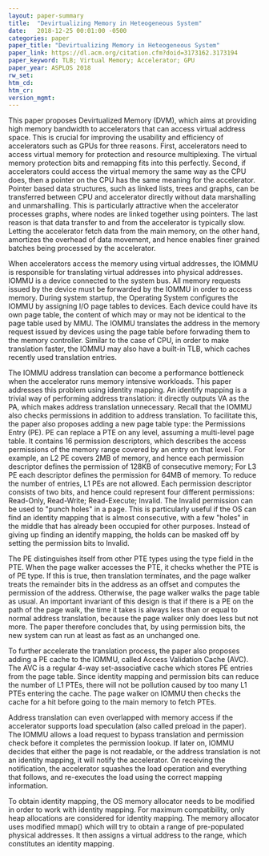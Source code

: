 ```yaml
---
layout: paper-summary
title:  "Devirtualizing Memory in Heteogeneous System"
date:   2018-12-25 00:01:00 -0500
categories: paper
paper_title: "Devirtualizing Memory in Heteogeneous System"
paper_link: https://dl.acm.org/citation.cfm?doid=3173162.3173194
paper_keyword: TLB; Virtual Memory; Accelerator; GPU
paper_year: ASPLOS 2018
rw_set: 
htm_cd: 
htm_cr: 
version_mgmt: 
---
```


This paper proposes Devirtualized Memory (DVM), which aims at providing high memory bandwidth to accelerators that
can access virtual address space. This is crucial for improving the usability and efficiency of accelerators 
such as GPUs for three reasons. First, accelerators need to access virtual memory for protection and resource 
multiplexing. The virtual memory protection bits and remapping fits into this perfectly. Second, if accelerators could 
access the virtual memory the same way as the CPU does, then a pointer on the CPU has the same meaning for the accelerator. 
Pointer based data structures, such as linked lists, trees and graphs, can be transferred between CPU and accelerator 
directly without data marshalling and unmarshalling. This is particularly attractive when the accelerator processes 
graphs, where nodes are linked together using pointers. The last reason is that data transfer to and from the accelerator
is typically slow. Letting the accelerator fetch data from the main memory, on the other hand, amortizes the overhead
of data movement, and hence enables finer grained batches being processed by the accelerator. 

When accelerators access the memory using virtual addresses, the IOMMU is responsible for translating virtual addresses
into physical addresses. IOMMU is a device connected to the system bus. All memory requests issued by the device must
be forwarded by the IOMMU in order to access memory. During system startup, the Operating System configures the IOMMU
by assigning I/O page tables to devices. Each device could have its own page table, the content of which may or may not be 
identical to the page table used by MMU. The IOMMU translates the address in the memory request issued by devices 
using the page table before forwading them to the memory controller. Similar to the case of CPU, in order to make 
translation faster, the IOMMU may also have a built-in TLB, which caches recently used translation entries. 

The IOMMU address translation can become a performance bottleneck when the accelerator runs memory intensive workloads. 
This paper addresses this problem using identity mapping. An identify mapping is a trivial way of performing address
translation: it directly outputs VA as the PA, which makes address translation unnecessary. Recall that the IOMMU also
checks permissions in addition to address translation. To facilitate this, the paper also proposes adding a new page 
table type: the Permissions Entry (PE). PE can replace a PTE on any level, assuming a multi-level page table. It contains
16 permission descriptors, which describes the access permissions of the memory range covered by an entry on that level. For
example, an L2 PE covers 2MB of memory, and hence each permission descriptor defines the permission of 128KB of consecutive 
memory; For L3 PE each descriptor defines the permission for 64MB of memory. To reduce the number of entries, L1 PEs
are not allowed. Each permission descriptor consists of two bits, and hence could represent four different permissions:
Read-Only, Read-Write; Read-Execute; Invalid. The Invalid permission can be used to "punch holes" in a page. This is particularly
useful if the OS can find an identity mapping that is almost consecutive, with a few "holes" in the middle that has already 
been occupied for other purposes. Instead of giving up finding an identify mapping, the holds can be masked off by setting 
the permission bits to Invalid. 

The PE distinguishes itself from other PTE types using the type field in the PTE. When the page walker accesses the PTE, 
it checks whether the PTE is of PE type. If this is true, then translation terminates, and the page walker treats the 
remainder bits in the address as an offset and computes the permission of the address. Otherwise, the page walker 
walks the page table as usual. An important invariant of this design is that if there is a PE on the path of 
the page walk, the time it takes is always less than or equal to normal address translation, because the page walker
only does less but not more. The paper therefore concludes that, by using permission bits, the new system can run at least 
as fast as an unchanged one.

To further accelerate the translation process, the paper also proposes adding a PE cache to the IOMMU, called Access 
Validation Cache (AVC). The AVC is a regular 4-way set-associative cache which stores PE entries from the page table.
Since identity mapping and permission bits can reduce the number of L1 PTEs, there will not be pollution caused by 
too many L1 PTEs entering the cache. The page walker on IOMMU then checks the cache for a hit before going to the main memory
to fetch PTEs.

Address translation can even overlapped with memory access if the accelerator supports load speculation (also called 
preload in the paper). The IOMMU allows a load request to bypass translation and permission check before it completes 
the permission lookup. If later on, IOMMU decides that either the page is not readable, or the address translation is 
not an identity mapping, it will notify the accelerator. On receiving the notification, the accelerator squashes the 
load operation and everything that follows, and re-executes the load using the correct mapping information.

To obtain identity mapping, the OS memory allocator needs to be modified in order to work with identity mapping. For 
maximum compatibility, only heap allocations are considered for identity mapping. The memory allocator uses modified 
mmap() which will try to obtain a range of pre-populated physical addresses. It then assigns a virtual address to 
the range, which constitutes an identity mapping. 